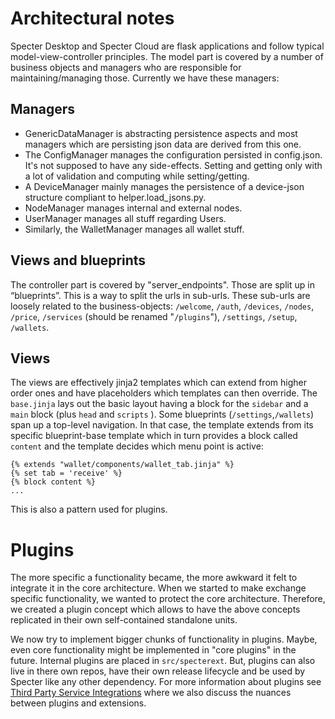# Architectural notes

Specter Desktop and Specter Cloud are flask applications and follow typical model-view-controller principles. The model part is covered by a number of business objects and managers who are responsible for maintaining/managing those. Currently we have these managers:

## Managers

* GenericDataManager is abstracting persistence aspects and most managers which are persisting json data are derived from this one.
* The ConfigManager manages the configuration persisted in config.json. It's not supposed to have any side-effects. Setting and getting only with a lot of validation and computing while setting/getting.
* A DeviceManager mainly manages the persistence of a device-json structure compliant to helper.load_jsons.py.
* NodeManager manages internal and external nodes.
* UserManager manages all stuff regarding Users.
* Similarly, the WalletManager manages all wallet stuff. 
        
## Views and blueprints
The controller part is covered by "server_endpoints". Those are split up in “blueprints”. This is a way to split the urls in sub-urls. These sub-urls are loosely related to the business-objects: `/welcome`, `/auth`, `/devices`, `/nodes`, `/price`, `/services` (should be renamed "`/plugins`"), `/settings`, `/setup`, `/wallets`.

## Views
The views are effectively jinja2 templates which can extend from higher order ones and have placeholders which templates can then override. The `base.jinja` lays out the basic layout having a block for the `sidebar` and a `main` block (plus `head` and `scripts` ). Some blueprints (`/settings`,`/wallets`) span up a top-level navigation. In that case, the template extends from its specific blueprint-base template which in turn provides a block called `content` and the template decides which menu point is active:
```
{% extends "wallet/components/wallet_tab.jinja" %}
{% set tab = 'receive' %}
{% block content %}
...
```
This is also a pattern used for plugins.

# Plugins

The more specific a functionality became, the more awkward it felt to integrate it in the core architecture. When we started to make exchange specific functionality, we wanted to protect the core architecture. Therefore, we created a plugin concept which allows to have the above concepts replicated in their own self-contained standalone units. 

We now try to implement bigger chunks of functionality in plugins. Maybe, even core functionality might be implemented in "core plugins" in the future. Internal plugins are placed in `src/specterext`. But, plugins can also live in there own repos, have their own release lifecycle and be used by Specter like any other dependency. For more information about plugins see [Third Party Service Integrations](./extensions.md) where we also discuss the nuances between plugins and extensions.